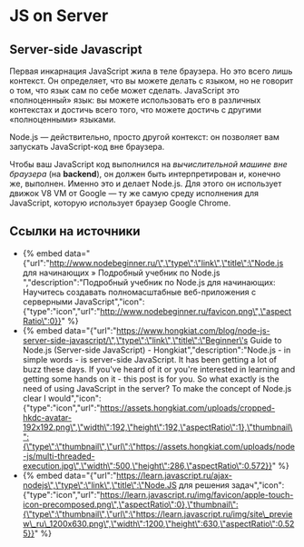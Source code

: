 # JS on Server

## Server-side Javascript

Первая инкарнация JavaScript жила в теле браузера. Но это всего лишь контекст. Он определяет, что вы можете делать с языком, но не говорит о том, что язык сам по себе может сделать. JavaScript это «полноценный» язык: вы можете использовать его в различных контекстах и достичь всего того, что можете достичь с другими «полноценными» языками.

Node.js — действительно, просто другой контекст: он позволяет вам запускать JavaScript-код вне браузера.

Чтобы ваш JavaScript код выполнился на _вычислительной машине вне браузера_ \(на **backend**\), он должен быть интерпретирован и, конечно же, выполнен. Именно это и делает Node.js. Для этого он использует движок V8 VM от Google — ту же самую среду исполнения для JavaScript, которую использует браузер Google Chrome.

## Ссылки на источники

* {% embed data="{\"url\":\"http://www.nodebeginner.ru/\",\"type\":\"link\",\"title\":\"Node.js для начинающих » Подробный учебник по Node.js \",\"description\":\"Подробный учебник по Node.js для начинающих: Научитесь создавать полномасштабные веб-приложения с серверными JavaScript\",\"icon\":{\"type\":\"icon\",\"url\":\"http://www.nodebeginner.ru/favicon.png\",\"aspectRatio\":0}}" %}
* {% embed data="{\"url\":\"https://www.hongkiat.com/blog/node-js-server-side-javascript/\",\"type\":\"link\",\"title\":\"Beginner\'s Guide to Node.js \(Server-side JavaScript\) - Hongkiat\",\"description\":\"Node.js - in simple words - is server-side JavaScript. It has been getting a lot of buzz these days. If you\'ve heard of it or you\'re interested in learning and getting some hands on it - this post is for you. So what exactly is the need of using JavaScript in the server? To make the concept of Node.js clear I would\",\"icon\":{\"type\":\"icon\",\"url\":\"https://assets.hongkiat.com/uploads/cropped-hkdc-avatar-192x192.png\",\"width\":192,\"height\":192,\"aspectRatio\":1},\"thumbnail\":{\"type\":\"thumbnail\",\"url\":\"https://assets.hongkiat.com/uploads/node-js/multi-threaded-execution.jpg\",\"width\":500,\"height\":286,\"aspectRatio\":0.572}}" %}
* {% embed data="{\"url\":\"https://learn.javascript.ru/ajax-nodejs\",\"type\":\"link\",\"title\":\"Node.JS для решения задач\",\"icon\":{\"type\":\"icon\",\"url\":\"https://learn.javascript.ru/img/favicon/apple-touch-icon-precomposed.png\",\"aspectRatio\":0},\"thumbnail\":{\"type\":\"thumbnail\",\"url\":\"https://learn.javascript.ru/img/site\_preview\_ru\_1200x630.png\",\"width\":1200,\"height\":630,\"aspectRatio\":0.525}}" %}



